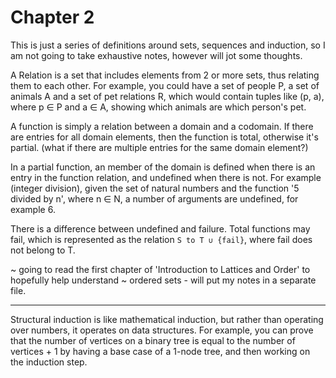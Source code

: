 # Chapter 2

This is just a series of definitions around sets, sequences and induction, so I am not going
to take exhaustive notes, however will jot some thoughts.

A Relation is a set that includes elements from 2 or more sets, thus relating them to each other.
For example, you could have a set of people P, a set of animals A and a set of pet relations R,
which would contain tuples like (p, a), where p ∈ P and a ∈ A, showing which animals are
which person's pet.

A function is simply a relation between a domain and a codomain. If there are entries for all domain
elements, then the function is total, otherwise it's partial. (what if there are multiple entries
for the same domain element?)

In a partial function, an member of the domain is defined when there is an entry in the function
relation, and undefined when there is not. For example (integer division), given the set of natural
numbers and the function '5 divided by n', where n ∈ N, a number of arguments are undefined,
for example 6.

There is a difference between undefined and failure. Total functions may fail, which is represented as
the relation `S to T ∪ {fail}`, where fail does not belong to T.

~ going to read the first chapter of 'Introduction to Lattices and Order' to hopefully help understand
~ ordered sets - will put my notes in a separate file.

----
Structural induction is like mathematical induction, but rather than operating over numbers, it operates on
data structures. For example, you can prove that the number of vertices on a binary tree is equal to the
number of vertices + 1 by having a base case of a 1-node tree, and then working on the induction step.
